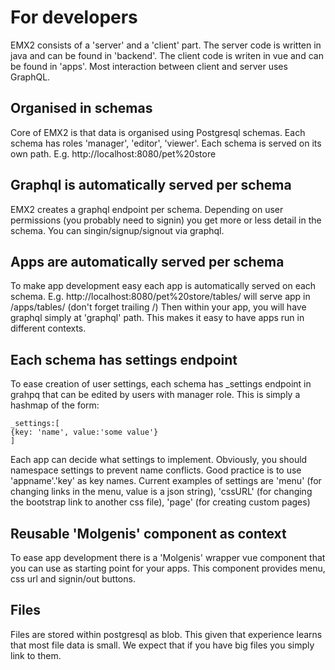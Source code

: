 # For developers

EMX2 consists of a 'server' and a 'client' part.
The server code is written in java and can be found in 'backend'.
The client code is writen in vue and can be found in 'apps'.
Most interaction between client and server uses GraphQL.

## Organised in schemas

Core of EMX2 is that data is organised using Postgresql schemas.
Each schema has roles 'manager', 'editor', 'viewer'.
Each schema is served on its own path.
E.g. http://localhost:8080/pet%20store

## Graphql is automatically served per schema

EMX2 creates a graphql endpoint per schema.
Depending on user permissions (you probably need to signin) you get more or less detail in the schema.
You can singin/signup/signout via graphql.

## Apps are automatically served per schema

To make app development easy each app is automatically served on each schema.
E.g. http://localhost:8080/pet%20store/tables/ will serve app in /apps/tables/ (don't forget trailing /)
Then within your app, you will have graphql simply at 'graphql' path.
This makes it easy to have apps run in different contexts.

## Each schema has settings endpoint

To ease creation of user settings, each schema has _settings endpoint in grahpq that can be edited by users with manager role.
This is simply a hashmap of the form:
```
_settings:[
{key: 'name', value:'some value'}
]
```
Each app can decide what settings to implement.
Obviously, you should namespace settings to prevent name conflicts.
Good practice is to use 'appname'.'key' as key names.
Current examples of settings are 'menu' (for changing links in the menu, value is a json string), 'cssURL' (for changing the bootstrap link to another css file), 'page' (for creating custom pages)

## Reusable 'Molgenis' component as context

To ease app development there is a 'Molgenis' wrapper vue component that you can use as starting point for your apps.
This component provides menu, css url and signin/out buttons.

## Files

Files are stored within postgresql as blob. 
This given that experience learns that most file data is small.
We expect that if you have big files you simply link to them.
